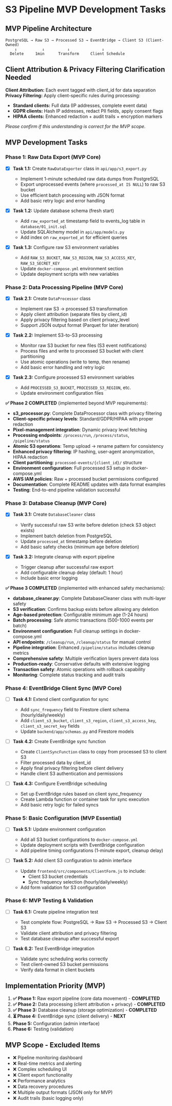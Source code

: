 # S3 Pipeline MVP Development Tasks

## MVP Pipeline Architecture
```
PostgreSQL → Raw S3 → Processed S3 → EventBridge → Client S3 (Client-Owned)
    ↓           ↓          ↓              ↓
  Delete     1min      Transform     Client Schedule
```

## Client Attribution & Privacy Filtering Clarification Needed
**Client Attribution:** Each event tagged with client_id for data separation
**Privacy Filtering:** Apply client-specific rules during processing:
- **Standard clients:** Full data (IP addresses, complete event data)
- **GDPR clients:** Hash IP addresses, redact PII fields, apply consent flags
- **HIPAA clients:** Enhanced redaction + audit trails + encryption markers

*Please confirm if this understanding is correct for the MVP scope.*

## MVP Development Tasks

### Phase 1: Raw Data Export (MVP Core)
- [X] **Task 1.1:** Create `RawDataExporter` class in `api/app/s3_export.py`
  - Implement 1-minute scheduled raw data dumps from PostgreSQL
  - Export unprocessed events (where `processed_at IS NULL`) to raw S3 bucket
  - Use efficient batch processing with JSON format
  - Add basic retry logic and error handling

- [X] **Task 1.2:** Update database schema (fresh start)
  - Add `raw_exported_at` timestamp field to events_log table in `database/01_init.sql`
  - Update SQLAlchemy model in `api/app/models.py`
  - Add index on `raw_exported_at` for efficient queries

- [X] **Task 1.3:** Configure raw S3 environment variables
  - Add `RAW_S3_BUCKET`, `RAW_S3_REGION`, `RAW_S3_ACCESS_KEY`, `RAW_S3_SECRET_KEY`
  - Update `docker-compose.yml` environment section
  - Update deployment scripts with new variables

### Phase 2: Data Processing Pipeline (MVP Core)
- [X] **Task 2.1:** Create `DataProcessor` class
  - Implement raw S3 → processed S3 transformation
  - Apply client attribution (separate files by client_id)
  - Apply privacy filtering based on client privacy_level
  - Support JSON output format (Parquet for later iteration)

- [X] **Task 2.2:** Implement S3-to-S3 processing
  - Monitor raw S3 bucket for new files (S3 event notifications)
  - Process files and write to processed S3 bucket with client partitioning
  - Use atomic operations (write to temp, then rename)
  - Add basic error handling and retry logic

- [X] **Task 2.3:** Configure processed S3 environment variables
  - Add `PROCESSED_S3_BUCKET`, `PROCESSED_S3_REGION`, etc.
  - Update environment configuration files

**✅ Phase 2 COMPLETED** (implemented beyond MVP requirements):
- **s3_processor.py**: Complete DataProcessor class with privacy filtering
- **Client-specific privacy levels**: Standard/GDPR/HIPAA with proper redaction
- **Pixel-management integration**: Dynamic privacy level fetching 
- **Processing endpoints**: `/process/run`, `/process/status`, `/pipeline/status`
- **Atomic S3 operations**: Temp upload → rename pattern for consistency
- **Enhanced privacy filtering**: IP hashing, user-agent anonymization, HIPAA redaction
- **Client partitioning**: `processed-events/{client_id}/` structure
- **Environment configuration**: Full processed S3 setup in docker-compose.yml
- **AWS IAM policies**: Raw + processed bucket permissions configured
- **Documentation**: Complete README updates with data format examples
- **Testing**: End-to-end pipeline validation successful

### Phase 3: Database Cleanup (MVP Core)
- [X] **Task 3.1:** Create `DatabaseCleaner` class
  - Verify successful raw S3 write before deletion (check S3 object exists)
  - Implement batch deletion from PostgreSQL
  - Update `processed_at` timestamp before deletion
  - Add basic safety checks (minimum age before deletion)

- [X] **Task 3.2:** Integrate cleanup with export pipeline
  - Trigger cleanup after successful raw export
  - Add configurable cleanup delay (default: 1 hour)
  - Include basic error logging

**✅ Phase 3 COMPLETED** (implemented with enhanced safety mechanisms):
- **database_cleaner.py**: Complete DatabaseCleaner class with multi-layer safety
- **S3 verification**: Confirms backup exists before allowing any deletion
- **Age-based protection**: Configurable minimum age (1-24 hours)
- **Batch processing**: Safe atomic transactions (500-1000 events per batch)
- **Environment configuration**: Full cleanup settings in docker-compose.yml
- **API endpoints**: `/cleanup/run`, `/cleanup/status` for manual control
- **Pipeline integration**: Enhanced `/pipeline/status` includes cleanup metrics
- **Comprehensive safety**: Multiple verification layers prevent data loss
- **Production-ready**: Conservative defaults with extensive logging
- **Transaction safety**: Atomic operations with rollback capability
- **Monitoring**: Complete status tracking and audit trails

### Phase 4: EventBridge Client Sync (MVP Core)
- [ ] **Task 4.1:** Extend client configuration for sync
  - Add `sync_frequency` field to Firestore client schema (hourly/daily/weekly)
  - Add `client_s3_bucket`, `client_s3_region`, `client_s3_access_key`, `client_s3_secret_key` fields
  - Update `backend/app/schemas.py` and Firestore models

- [ ] **Task 4.2:** Create EventBridge sync function
  - Create `ClientSyncFunction` class to copy from processed S3 to client S3
  - Filter processed data by client_id
  - Apply final privacy filtering before client delivery
  - Handle client S3 authentication and permissions

- [ ] **Task 4.3:** Configure EventBridge scheduling
  - Set up EventBridge rules based on client sync_frequency
  - Create Lambda function or container task for sync execution
  - Add basic retry logic for failed syncs

### Phase 5: Basic Configuration (MVP Essential)
- [ ] **Task 5.1:** Update environment configuration
  - Add all S3 bucket configurations to `docker-compose.yml`
  - Update deployment scripts with EventBridge configuration
  - Add pipeline timing configurations (1-minute export, cleanup delay)

- [ ] **Task 5.2:** Add client S3 configuration to admin interface
  - Update `frontend/src/components/ClientForm.js` to include:
    - Client S3 bucket credentials
    - Sync frequency selection (hourly/daily/weekly)
  - Add form validation for S3 configuration

### Phase 6: MVP Testing & Validation
- [ ] **Task 6.1:** Create pipeline integration test
  - Test complete flow: PostgreSQL → Raw S3 → Processed S3 → Client S3
  - Validate client attribution and privacy filtering
  - Test database cleanup after successful export

- [ ] **Task 6.2:** Test EventBridge integration
  - Validate sync scheduling works correctly
  - Test client-owned S3 bucket permissions
  - Verify data format in client buckets

## Implementation Priority (MVP)
1. **✅ Phase 1:** Raw export pipeline (core data movement) - **COMPLETED**
2. **✅ Phase 2:** Data processing (client attribution + privacy) - **COMPLETED**
3. **✅ Phase 3:** Database cleanup (storage optimization) - **COMPLETED**
4. **⏳ Phase 4:** EventBridge sync (client delivery) - **NEXT**
5. **Phase 5:** Configuration (admin interface)
6. **Phase 6:** Testing (validation)

## MVP Scope - Excluded Items
- ❌ Pipeline monitoring dashboard
- ❌ Real-time metrics and alerting
- ❌ Complex scheduling UI
- ❌ Client export functionality
- ❌ Performance analytics
- ❌ Data recovery procedures
- ❌ Multiple output formats (JSON only for MVP)
- ❌ Audit trails (basic logging only)